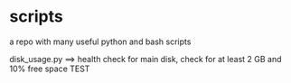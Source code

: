 # scripts
a repo with many useful python and bash scripts

disk_usage.py ==> health check for main disk, check for at least 2 GB and 10% free space
TEST
